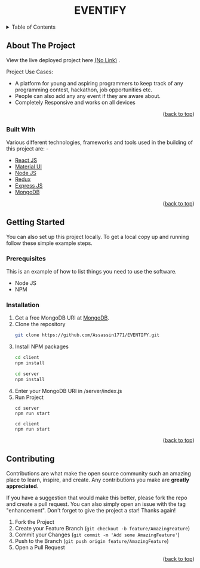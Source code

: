   <h1 align="center">EVENTIFY</h1>

<!-- TABLE OF CONTENTS -->
<details>
  <summary>Table of Contents</summary>
  <ol>
    <li>
      <a href="#about-the-project">About The Project</a>
      <ul>
        <li><a href="#built-with">Built With</a></li>
      </ul>
    </li>
    <li>
      <a href="#getting-started">Getting Started</a>
      <ul>
        <li><a href="#prerequisites">Prerequisites</a></li>
        <li><a href="#installation">Installation</a></li>
      </ul>
    </li>
    <li><a href="#contributing">Contributing</a></li>
  </ol>
</details>

<!-- ABOUT THE PROJECT -->

## About The Project

View the live deployed project here <a href="https://sports-villa-final.vercel.app/" target="_blank">(No Link)</a> .


Project Use Cases:

- A platform for young and aspiring programmers to keep track of any programming contest, hackathon, job opportunities etc.
- People can also add any any event if they are aware about.
- Completely Responsive and works on all devices

<!-- <p align="center">
  <img height="400px" width="800px" src="/SS/2.png">
  <br>
  <br>
  <br>
  <img height="400px" width="800px" src="/SS/33.png">
  <br>
  <br>
  <br>
  <img height="400px" width="800px" src="/SS/1.png">
</p>

 -->

<p align="right">(<a href="#top">back to top</a>)</p>

### Built With

Various different technologies, frameworks and tools used in the building of this project are: -

- [React JS](https://reactjs.org/)
- [Material UI](https://mui.com/)
- [Node JS](https://nodejs.org/en/docs/)
- [Redux](https://redux.js.org/)
- [Express JS](https://expressjs.com/)
- [MongoDB](https://www.mongodb.com/)

<p align="right">(<a href="#top">back to top</a>)</p>

<!-- GETTING STARTED -->

## Getting Started

You can also set up this project locally.
To get a local copy up and running follow these simple example steps.

### Prerequisites

This is an example of how to list things you need to use the software.

- Node JS
- NPM

### Installation

1. Get a free MongoDB URI at [MongoDB](https://www.mongodb.com/).
2. Clone the repository
   ```sh
   git clone https://github.com/Assassin1771/EVENTIFY.git
   ```
3. Install NPM packages
   ```sh
   cd client
   npm install 
   
   cd server
   npm install
   ```
4. Enter your MongoDB URI in /server/index.js
5. Run Project
   ```
   cd server
   npm run start
   
   cd client 
   npm run start
   ```

<p align="right">(<a href="#top">back to top</a>)</p>

<!-- CONTRIBUTING -->

## Contributing

Contributions are what make the open source community such an amazing place to learn, inspire, and create. Any contributions you make are **greatly appreciated**.

If you have a suggestion that would make this better, please fork the repo and create a pull request. You can also simply open an issue with the tag "enhancement".
Don't forget to give the project a star! Thanks again!

1. Fork the Project
2. Create your Feature Branch (`git checkout -b feature/AmazingFeature`)
3. Commit your Changes (`git commit -m 'Add some AmazingFeature'`)
4. Push to the Branch (`git push origin feature/AmazingFeature`)
5. Open a Pull Request

<p align="right">(<a href="#top">back to top</a>)</p>
